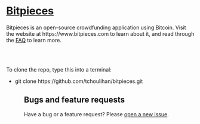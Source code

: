 <h1><a href="https://www.bitpieces.com">Bitpieces</a></h1>
Bitpieces is an open-source crowdfunding application using Bitcoin. Visit the website at 
https://www.bitpieces.com to learn about it, and read through the 
<a href="https://www.bitpieces.com/FAQ">FAQ</a> to learn more.

<br><br>

To clone the repo, type this into a terminal:
<ul>
<li> git clone https://github.com/tchoulihan/bitpieces.git </li>
<ul>

<h2>Bugs and feature requests</h2>
Have a bug or a feature request? Please <a href="https://github.com/tchoulihan/bitpieces/issues/new">
open a new issue</a>.

